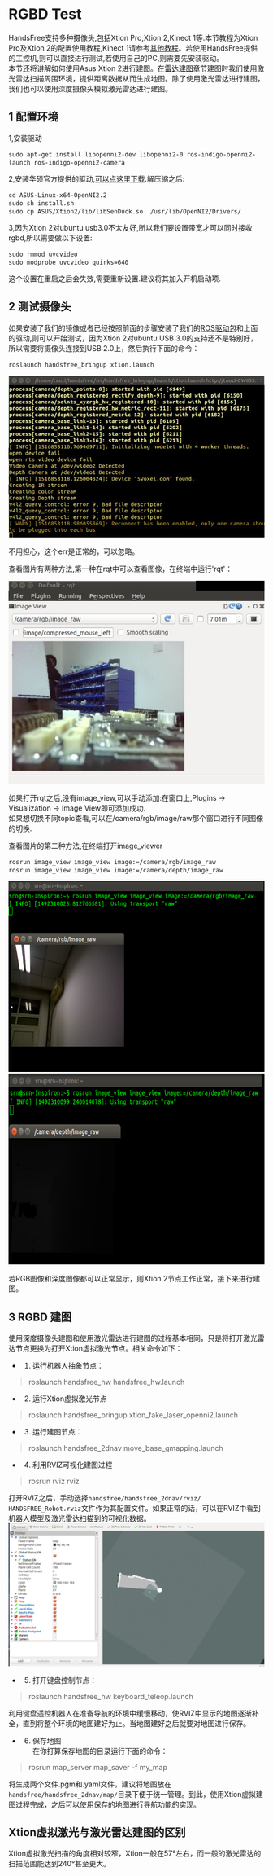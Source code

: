 # RGBD Test
HandsFree支持多种摄像头,包括Xtion Pro,Xtion 2,Kinect 1等.本节教程为Xtion Pro及Xtion 2的配置使用教程,Kinect 1请参考[其他教程](http://blog.csdn.net/hookie1990/article/details/53927823)。若使用HandsFree提供的工控机,则可以直接进行测试,若使用自己的PC,则需要先安装驱动。   
本节还将讲解如何使用Asus Xtion 2进行建图。在[雷达建图](/docs/Tutorial/2.1-Mapping.md)章节建图时我们使用激光雷达扫描周围环境，提供距离数据从而生成地图。除了使用激光雷达进行建图，我们也可以使用深度摄像头模拟激光雷达进行建图。   

## 1 配置环境

1,安装驱动

```
sudo apt-get install libopenni2-dev libopenni2-0 ros-indigo-openni2-launch ros-indigo-openni2-camera
```

2,安装华硕官方提供的驱动,[可以点这里下载](https://pan.baidu.com/s/1jJI6962).解压缩之后:

```
cd ASUS-Linux-x64-OpenNI2.2
sudo sh install.sh
sudo cp ASUS/Xtion2/lib/libSenDuck.so  /usr/lib/OpenNI2/Drivers/
```

3,因为Xtion 2对ubuntu usb3.0不太友好,所以我们要设置带宽才可以同时接收rgbd,所以需要做以下设置:

```
sudo rmmod uvcvideo
sudo modprobe uvcvideo quirks=640
```

这个设置在重启之后会失效,需要重新设置.建议将其加入开机启动项.

## 2 测试摄像头

如果安装了我们的镜像或者已经按照前面的步骤安装了我们的[ROS驱动包](https://github.com/chujitaozi/handsfree)和上面的驱动,则可以开始测试，因为Xtion 2对ubuntu USB 3.0的支持还不是特别好，所以需要将摄像头连接到USB 2.0上，然后执行下面的命令：  

```
roslaunch handsfree_bringup xtion.launch  
```

<div align=center><img src="/images/Tutorial/7/7.3/Xtion2_launch.jpg"/></div>

不用担心，这个err是正常的，可以忽略。  


查看图片有两种方法,第一种在rqt中可以查看图像，在终端中运行'rqt'： 

<div align=center><img src="/images/Tutorial/7/7.3/rqt_image.jpg"/></div>

如果打开rqt之后,没有image_view,可以手动添加:在窗口上,Plugins -> Visualization -> Image View即可添加成功.   
如果想切换不同topic查看,可以在/camera/rgb/image/raw那个窗口进行不同图像的切换.   

查看图片的第二种方法,在终端打开image_viewer   

```
rosrun image_view image_view image:=/camera/rgb/image_raw  
rosrun image_view image_view image:=/camera/depth/image_raw  
```

<div align=center><img width="600" height="375" src="/images/Tutorial/7/7.3/3_xtion_rgb_display.png"/></div>
<div align=center><img width="600" height="375" src="/images/Tutorial/7/7.3/3_xtion_depth_display.png"/></div>

若RGB图像和深度图像都可以正常显示，则Xtion 2节点工作正常，接下来进行建图。  

## 3 RGBD 建图
使用深度摄像头建图和使用激光雷达进行建图的过程基本相同，只是将打开激光雷达节点更换为打开Xtion虚拟激光节点。相关命令如下：  
+ 1) 运行机器人抽象节点：  
 >roslaunch handsfree_hw handsfree_hw.launch  

+ 2) 运行Xtion虚拟激光节点   
>roslaunch handsfree_bringup xtion_fake_laser_openni2.launch


+ 3) 运行建图节点：  
>roslaunch handsfree_2dnav move_base_gmapping.launch  

+ 4) 利用RVIZ可视化建图过程  
>rosrun rviz rviz  

 打开RVIZ之后，手动选择`handsfree/handsfree_2dnav/rviz/ HANDSFREE_Robot.rviz`文件作为其配置文件。如果正常的话，可以在RVIZ中看到机器人模型及激光雷达扫描到的可视化数据。 
![picture](/images/Tutorial/7/7.3/3_xtion_fake_laser.png?raw=true)   

+ 5) 打开键盘控制节点：  
 >roslaunch handsfree_hw keyboard_teleop.launch  

 利用键盘遥控机器人在准备导航的环境中缓慢移动，使RVIZ中显示的地图逐渐补全，直到将整个环境的地图建好为止。当地图建好之后就要对地图进行保存。  

+ 6) 保存地图  
在你打算保存地图的目录运行下面的命令：    
>rosrun map_server map_saver -f my_map  

将生成两个文件.pgm和.yaml文件，建议将地图放在`handsfree/handsfree_2dnav/map/`目录下便于统一管理。到此，使用Xtion虚拟建图过程完成，之后可以使用保存的地图进行导航功能的实现。  

## Xtion虚拟激光与激光雷达建图的区别 ##  
Xtion虚拟激光扫描的角度相对较窄，Xtion一般在57°左右，而一般的激光雷达的扫描范围能达到240°甚至更大。
